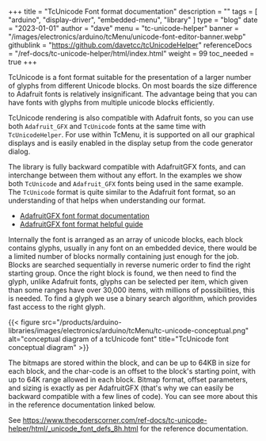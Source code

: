 +++
title = "TcUnicode Font format documentation"
description = ""
tags = [ "arduino", "display-driver", "embedded-menu", "library" ]
type = "blog"
date = "2023-01-01"
author =  "dave"
menu = "tc-unicode-helper"
banner = "/images/electronics/arduino/tcMenu/unicode-font-editor-banner.webp"
githublink = "https://github.com/davetcc/tcUnicodeHelper"
referenceDocs = "/ref-docs/tc-unicode-helper/html/index.html"
weight = 99
toc_needed = true
+++

TcUnicode is a font format suitable for the presentation of a larger number of glyphs from different Unicode blocks. On most boards the size difference to Adafruit fonts is relatively insignificant. The advantage being that you can have fonts with glyphs from multiple unicode blocks efficiently. 

TcUnicode rendering is also compatible with Adafruit fonts, so you can use both `Adafruit_GFX` and `TcUnicode` fonts at the same time with `TcUnicodeHelper`. For use within TcMenu, it is supported on all our graphical displays and is easily enabled in the display setup from the code generator dialog.

The library is fully backward compatible with AdafruitGFX fonts, and can interchange between them without any effort. In the examples we show both `TcUnicode` and `Adafruit_GFX` fonts being used in the same example. The `TcUnicode` format is quite similar to the Adafruit font format, so an understanding of that helps when understanding our format.

* [AdafruitGFX font format documentation](https://learn.adafruit.com/creating-custom-symbol-font-for-adafruit-gfx-library/understanding-the-font-specification)
* [AdafruitGFX font format helpful guide](https://glenviewsoftware.com/projects/products/adafonteditor/adafruit-gfx-font-format/)

Internally the font is arranged as an array of unicode blocks, each block contains glyphs, usually in any font on an embedded device, there would be a limited number of blocks normally containing just enough for the job. Blocks are searched sequentially in reverse numeric order to find the right starting group. Once the right block is found, we then need to find the glyph, unlike Adafruit fonts, glyphs can be selected per item, which given than some ranges have over 30,000 items, with millions of possibilities, this is needed. To find a glyph we use a binary search algorithm, which provides fast access to the right glyph.

{{< figure src="/products/arduino-libraries/images/electronics/arduino/tcMenu/tc-unicode-conceptual.png" alt="conceptual diagram of a tcUnicode font" title="TcUnicode font conceptual diagram" >}}

The bitmaps are stored within the block, and can be up to 64KB in size for each block, and the char-code is an offset to the block's starting point, with up to 64K range allowed in each block. Bitmap format, offset parameters, and sizing is exactly as per AdafruitGFX (that's why we can easily be backward compatible with a few lines of code). You can see more about this in the reference documentation linked below.

See https://www.thecoderscorner.com/ref-docs/tc-unicode-helper/html/_unicode_font_defs_8h.html for the reference documentation.